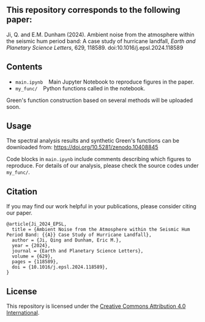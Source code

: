## This repository corresponds to the following paper:

Ji, Q. and E.M. Dunham (2024). Ambient noise from the atmosphere within the seismic hum period band: A case study of hurricane landfall, *Earth and Planetary Science Letters*, 629, 118589. doi:10.1016/j.epsl.2024.118589


## Contents

* `main.ipynb` &ensp; Main Jupyter Notebook to reproduce figures in the paper.
* `my_func/` &ensp; Python functions called in the notebook.

Green's function construction based on several methods will be uploaded soon.

## Usage

The spectral analysis results and synthetic Green's functions can be downloaded from: https://doi.org/10.5281/zenodo.10408845

Code blocks in `main.ipynb` include comments describing which figures to reproduce. For details of our analysis, please check the source codes under `my_func/`.

## Citation

If you may find our work helpful in your publications, please consider citing our paper.

```
@article{Ji_2024_EPSL,
  title = {Ambient Noise from the Atmosphere within the Seismic Hum Period Band: {{A}} Case Study of Hurricane Landfall},
  author = {Ji, Qing and Dunham, Eric M.},
  year = {2024},
  journal = {Earth and Planetary Science Letters},
  volume = {629},
  pages = {118589},
  doi = {10.1016/j.epsl.2024.118589},
}
```

## License
This repository is licensed under the [Creative Commons Attribution 4.0 International](https://creativecommons.org/licenses/by/4.0/legalcode).


